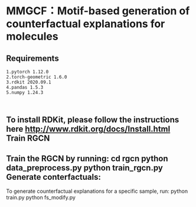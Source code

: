 MMGCF：Motif-based generation of counterfactual explanations for molecules
===
Requirements
---

    1.pytorch 1.12.0
    2.torch-geometric 1.6.0
    3.rdkit 2020.09.1
    4.pandas 1.5.3
    5.numpy 1.24.3
<br>To install RDKit, please follow the instructions here http://www.rdkit.org/docs/Install.html</br>
Train RGCN
---

Train the RGCN by running:
        cd rgcn
        python data_preprocess.py
        python train_rgcn.py
Generate conterfactuals:
----
To generate counterfactual explanations for a specific sample, run:
        python train.py
        python fs_modify.py

